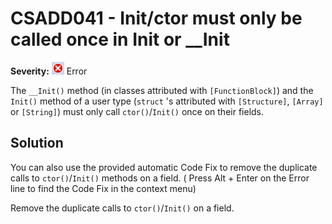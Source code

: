 # CSADD041 - Init/ctor must only be called once in Init or __Init

**Severity:** ![Error](../images/Error.png) Error

The `__Init()` method (in classes attributed with `[FunctionBlock]`) and the `Init()` method of a user type (`struct` 's attributed with `[Structure]`, `[Array]` or `[String]`) must only call `ctor()`/`Init()` once on their fields.

## Solution

You can also use the provided automatic Code Fix to remove the duplicate calls to `ctor()`/`Init()` methods on a field. ( Press Alt + Enter on the Error line to find the Code Fix in the context menu) 

Remove the duplicate calls to `ctor()`/`Init()` on a field.
